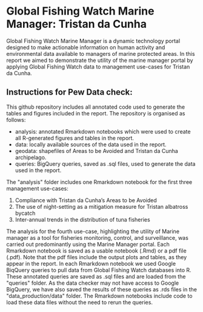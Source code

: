 # Global Fishing Watch Marine Manager: Tristan da Cunha

Global Fishing Watch Marine Manager is a dynamic technology portal designed to make actionable information on human activity and environmental data available to managers of marine protected areas. In this report we aimed to demonstrate the utility of the marine manager portal by applying Global Fishing Watch data to management use-cases for Tristan da Cunha.

## Instructions for Pew Data check:
This github repository includes all annotated code used to generate the tables and figures included in the report. The repository is organised as follows:

* analysis: annotated Rmarkdown notebooks which were used to create all R-generated figures and tables in the report.
* data: locally available sources of the data used in the report.
* geodata: shapefiles of Areas to be Avoided and Tristan da Cunha archipelago.
* queries: BigQuery queries, saved as .sql files, used to generate the data used in the report. 

The "analysis" folder includes one Rmarkdown notebook for the first three management use-cases:

1. Compliance with Tristan da Cunha’s Areas to be Avoided
2. The use of night-setting as a mitigation measure for Tristan albatross bycatch
3. Inter-annual trends in the distribution of tuna fisheries

The analysis for the fourth use-case, highlighting the utility of Marine manager as a tool for fisheries monitoring, control, and surveillance, was carried out predominantly using the Marine Manager portal. Each Rmarkdown notebook is saved as a usable notebook (.Rmd) or a pdf file (.pdf). Note that the pdf files include the output plots and tables, as they appear in the report. In each Rmarkdown notebook we used Google BiqQuery queries to pull data from Global Fishing Watch databases into R. These annotated queries are saved as .sql files and are loaded from the "queries" folder. As the data checker may not have access to Google BigQuery, we have also saved the results of these queries as .rds files in the "data_production/data" folder. The Rmarkdown notebooks include code to load these data files without the need to rerun the queries.
